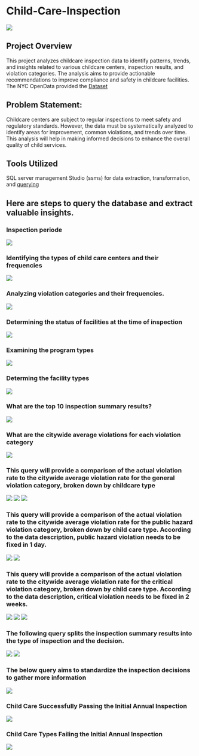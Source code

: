 # Child-Care-Inspection



![](https://x-default-stgec.uplynk.com/ausw/slices/bfe/ef205c0e5ea14d77944cbd6904335118/bfe9055dd1c645299376d8201ed3d1bb/poster_08073b583e0f4729adeb9bca439ac23d.png)


## Project Overview

This project analyzes childcare inspection data to identify patterns, trends, and insights related to various childcare centers, inspection results, and violation categories. The analysis aims to provide actionable recommendations to improve compliance and safety in childcare facilities. The NYC OpenData provided the [Dataset](https://data.cityofnewyork.us/Health/DOHMH-Childcare-Center-Inspections/dsg6-ifza/about_data)


## Problem Statement:
Childcare centers are subject to regular inspections to meet safety and regulatory standards. However, the data must be systematically analyzed to identify areas for improvement, common violations, and trends over time. This analysis will help in making informed decisions to enhance the overall quality of child services.

## Tools Utilized

SQL server management Studio (ssms) for data extraction, transformation, and [querying]()

## Here are steps to query the database and extract valuable insights.


### Inspection periode 

![](https://github.com/kuetena1/Child-Care-Inspection/blob/main/images/periode%20of%20study.png)


### Identifying the types of child care centers and their frequencies 

![](https://github.com/kuetena1/Child-Care-Inspection/blob/main/images/child%20care%20type.png)


### Analyzing violation categories and their frequencies.

![](https://github.com/kuetena1/Child-Care-Inspection/blob/main/images/violation%20categories.png)




### Determining the status of facilities at the time of inspection


![](https://github.com/kuetena1/Child-Care-Inspection/blob/main/images/status.png)



### Examining the program types 

![](https://github.com/kuetena1/Child-Care-Inspection/blob/main/images/program.png)



###  Determing the facility types 

![](6https://github.com/kuetena1/Child-Care-Inspection/blob/main/images/Facility%20type.png)



### What are the top 10 inspection summary results?

![](https://github.com/kuetena1/Child-Care-Inspection/blob/main/images/top%2010%20inspection%20results.png)



###  What are the citywide average violations for each violation category


![](https://github.com/kuetena1/Child-Care-Inspection/blob/main/images/average%20for%20the%203%20categories%20of%20violations.png)


### This query will provide a comparison of the actual violation rate to the citywide average violation rate for the general violation category, broken down by childcare type

![](https://github.com/kuetena1/Child-Care-Inspection/blob/main/images/General%20violation%201.png)
![](https://github.com/kuetena1/Child-Care-Inspection/blob/main/images/general%20violatio%202.png)
![](https://github.com/kuetena1/Child-Care-Inspection/blob/main/images/General%20violation%203.png)

### This query will provide a comparison of the actual violation rate to the citywide average violation rate for the  public hazard violation category, broken down by child care type. According to the data description, public hazard violation  needs to be fixed in 1 day.




![](https://github.com/kuetena1/Child-Care-Inspection/blob/main/images/public%20violation%201.png)
![](https://github.com/kuetena1/Child-Care-Inspection/blob/main/images/public%20violation%202.png)


### This query will provide a comparison of the actual violation rate to the citywide average violation rate for the critical violation category, broken down by child care type. According to the data description, critical violation  needs to be fixed in 2 weeks.

  

![](https://github.com/kuetena1/Child-Care-Inspection/blob/main/images/critical%20violation%201.png)
![](https://github.com/kuetena1/Child-Care-Inspection/blob/main/images/critical%20violation%202.png)
![](https://github.com/kuetena1/Child-Care-Inspection/blob/main/images/critical%20violation%203.png)




### The following query splits the inspection summary results into the type of inspection and the decision.



![](https://github.com/kuetena1/Child-Care-Inspection/blob/main/images/type%20of%20inspection.png)
![](https://github.com/kuetena1/Child-Care-Inspection/blob/main/images/inspection%20decision.png)




### The below query aims to standardize the inspection decisions to gather more information


![](https://github.com/kuetena1/Child-Care-Inspection/blob/main/images/decision%20standadized%20.png)



###  Child Care Successfully Passing the Initial Annual Inspection



![](https://github.com/kuetena1/Child-Care-Inspection/blob/main/images/how%20many%20passed%20the%20initial%20inspection.png)





### Child Care Types Failing the Initial Annual Inspection
![](https://github.com/kuetena1/Child-Care-Inspection/blob/main/images/how%20many%20failed%20the%20initial%20inspection.png)
